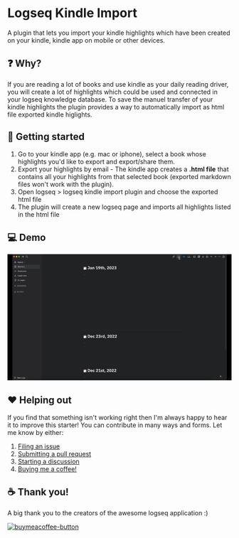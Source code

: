 # Logseq Kindle Import

A plugin that lets you import your kindle highlights which have been created on your kindle, kindle app on mobile or other devices.

## ❓ Why?

If you are reading a lot of books and use kindle as your daily reading driver, you will create a lot of highlights which could be used and connected in your logseq knowledge database.
To save the manuel transfer of your kindle highlights the plugin provides a way to automatically import as html file exported kindle higlights.

## 🚀 Getting started

1. Go to your kindle app (e.g. mac or iphone), select a book whose highlights you'd like to export and export/share them.
2. Export your highlights by email - The kindle app creates a **.html file** that contains all your highlights from that selected book (exported markdown files won't work with the plugin).
3. Open logseq > logseq kindle import plugin and choose the exported html file
4. The plugin will create a new logseq page and imports all highlights listed in the html file

## 💻 Demo

![](./assets/demo-logseq-kindle-import.gif)

## ❤️ Helping out

If you find that something isn't working right then I'm always happy to hear it to improve this starter! You can contribute in many ways and forms. Let me know by either:

1. [Filing an issue](https://github.com/nicdun/logseq-kindle-import/issues)
2. [Submitting a pull request](https://github.com/nicdun/logseq-kindle-import/pulls)
3. [Starting a discussion](https://github.com/nicdun/logseq-kindle-import/discussions)
4. [Buying me a coffee!](https://www.buymeacoffee.com/nicdun)

## ☕ Thank you!
A big thank you to the creators of the awesome logseq application :)

<a href="https://www.buymeacoffee.com/nicdun" rel="nofollow"><img src="https://user-images.githubusercontent.com/3909046/150683481-be070424-7bb0-4dd7-a3cb-43b5605163f5.png" alt="buymeacoffee-button" style="max-width: 100%;"></a>
